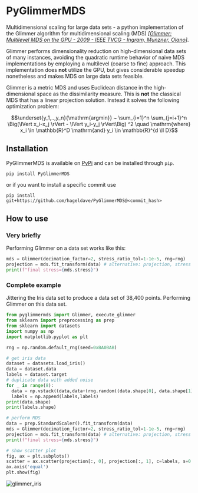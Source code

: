 # PyGlimmerMDS
Multidimensional scaling for large data sets - a python implementation of the Glimmer algorithm for multidimensional scaling (MDS) *[[Glimmer: Multilevel MDS on the GPU - 2009 - IEEE TVCG - Ingram, Munzner, Olano](https://doi.org/10.1109/TVCG.2008.85)]*.

Glimmer performs dimensionality reduction on high-dimensional data sets of many instances, 
avoiding the quadratic runtime behavior of naive MDS implementations by employing a multilevel (coarse to fine) approach.
This implementation does **not** utilize the GPU, but gives considerable speedup nonetheless and makes MDS on large data
sets feasible.

Glimmer is a metric MDS and uses Euclidean distance in the high-dimensional space as the dissimilarity measure. 
This is **not** the classical MDS that has a linear projection solution.
Instead it solves the following optimization problem:

$$\underset{y_1,..,y_n}{\mathrm{argmin}} ~ \sum_{i=1}^n \sum_{j=i+1}^n \Big(\lVert x_i-x_j \rVert - \lVert y_i-y_j \rVert\Big) ^2 \quad \mathrm{where} x_i \in \mathbb{R}^D \mathrm{and} y_i \in \mathbb{R}^{d \ll D}$$


## Installation
PyGlimmerMDS is available on [PyPi](https://pypi.org/project/PyGlimmerMDS/) and can be installed through `pip`.
```
pip install PyGlimmerMDS
```
or if you want to install a specific commit use
```
pip install git+https://github.com/hageldave/PyGlimmerMDS@<commit_hash>
```

## How to use
### Very briefly
Performing Glimmer on a data set works like this:
```python
mds = Glimmer(decimation_factor=2, stress_ratio_tol=1-1e-5, rng=rng)
projection = mds.fit_transform(data) # alternative: projection, stress = execute_glimmer(data)
print(f"final stress={mds.stress}")
```

### Complete example
Jittering the Iris data set to produce a data set of 38,400 points. Performing Glimmer on this data set.
```python
from pyglimmermds import Glimmer, execute_glimmer
from sklearn import preprocessing as prep
from sklearn import datasets
import numpy as np
import matplotlib.pyplot as plt

rng = np.random.default_rng(seed=0xBA0BAB)

# get iris data
dataset = datasets.load_iris()
data = dataset.data
labels = dataset.target
# duplicate data with added noise
for _ in range(8):
  data = np.vstack((data,data+(rng.random((data.shape[0], data.shape[1]))*0.2-.1)))
  labels = np.append(labels,labels)
print(data.shape)
print(labels.shape)

# perform MDS
data = prep.StandardScaler().fit_transform(data)
mds = Glimmer(decimation_factor=2, stress_ratio_tol=1-1e-5, rng=rng)
projection = mds.fit_transform(data) # alternative: projection, stress = execute_glimmer(data)
print(f"final stress={mds.stress}")

# show scatter plot
fig, ax = plt.subplots()
scatter = ax.scatter(projection[:, 0], projection[:, 1], c=labels, s=0.02)
ax.axis('equal')
plt.show(fig)
```
![glimmer_iris](https://github.com/user-attachments/assets/a1982cf9-59f9-4198-bb8a-984cdd41d210)
